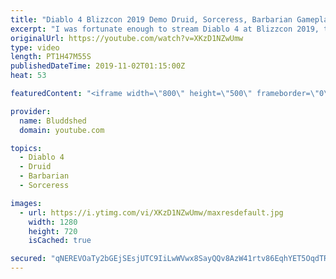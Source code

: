 ```yaml
---
title: "Diablo 4 Blizzcon 2019 Demo Druid, Sorceress, Barbarian Gameplay"
excerpt: "I was fortunate enough to stream Diablo 4 at Blizzcon 2019, this is the original Gameplay Demo from the showroom floor, enjoy! PODCAST: ..."
originalUrl: https://youtube.com/watch?v=XKzD1NZwUmw
type: video
length: PT1H47M55S
publishedDateTime: 2019-11-02T01:15:00Z
heat: 53

featuredContent: "<iframe width=\"800\" height=\"500\" frameborder=\"0\" src=\"https://www.youtube.com/embed/XKzD1NZwUmw\" allow=\"accelerometer; autoplay; encrypted-media; gyroscope; picture-in-picture\" allowfullscreen></iframe>"

provider:
  name: Bluddshed
  domain: youtube.com

topics:
  - Diablo 4
  - Druid
  - Barbarian
  - Sorceress

images:
  - url: https://i.ytimg.com/vi/XKzD1NZwUmw/maxresdefault.jpg
    width: 1280
    height: 720
    isCached: true

secured: "qNEREVOaTy2bGEjSEsjUTC9IiLwWVwx8SayQQv8AzW41rtv86EqhYET5OqdTR/gmdPKzbmItX197m/lDmvDxtNUtOdIFN212EoZXQuK5isOTQ9nZ77yui7QW0KkCPBMAncpLeRp2Ukn22x3tjzxrBarYcW/TWRywIGuNvm8GSXECAn6QV74Fy6NkKH8roBsj3FPiAHWeLyQfkrzFzNLlkzl1AU/RKN6Vs3zPmgDvoNAwXWlYBzNTzboAptVnZrQHY3Bzc9jj5Hkn1LVMA76BfWNyo7MDd/83StZsZ8QddfXsgSxhPPRAsOjfqO0VjgZwAxPPxH8IZE8uMMttMf+3U+/x/GFJK4duZkMxSCzGKpwYp5p7QGgnYSx/2vdB9OXlV5UuJvERRwFxitDWcJrSQZZ8Ze6seAD/8e2tgAIkGtsG6lYUKeQ+fep2DRmHZb63;vk131w+0cqPzzxN50Tfb+Q=="
---
```


